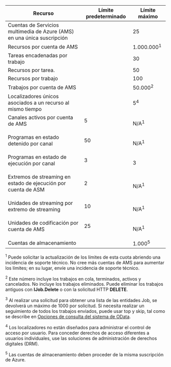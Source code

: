 Recurso|Límite predeterminado|Límite máximo
---|---|---
Cuentas de Servicios multimedia de Azure (AMS) en una única suscripción||25
Recursos por cuenta de AMS||1\.000.000<sup>1</sup>
Tareas encadenadas por trabajo||30
Recursos por tarea.||50
Recursos por trabajo||100
Trabajos por cuenta de AMS ||50\.000<sup>2</sup>
Localizadores únicos asociados a un recurso al mismo tiempo||5<sup>4</sup>
Canales activos por cuenta de AMS</p></td>|5</p></td>|N/A<sup>1</sup>
Programas en estado detenido por canal </p></td>|50</p></td>|N/A<sup>1</sup>
Programas en estado de ejecución por canal </p></td>|3</p></td>|3
Extremos de streaming en estado de ejecución por cuenta de ASM</p></td>|2</p></td>|N/A<sup>1</sup>
Unidades de streaming por extremo de streaming</p></td>|10 </p></td>|N/A<sup>1</sup>
Unidades de codificación por cuenta de AMS</p></td>|25</p></td>|N/A<sup>1</sup>
Cuentas de almacenamiento | |1\.000<sup>5</sup>

<sup>1</sup> Puede solicitar la actualización de los límites de esta cuota abriendo una incidencia de soporte técnico. No cree más cuentas de AMS para aumentar los límites; en su lugar, envíe una incidencia de soporte técnico.

<sup>2</sup> Este número incluye los trabajos en cola, terminados, activos y cancelados. No incluye los trabajos eliminados. Puede eliminar los trabajos antiguos con **IJob.Delete** o con la solicitud HTTP **DELETE**.

<sup>3</sup> Al realizar una solicitud para obtener una lista de las entidades Job, se devolverá un máximo de 1000 por solicitud. Si necesita realizar un seguimiento de todos los trabajos enviados, puede usar top y skip, tal como se describe en [Opciones de consulta del sistema de OData](http://msdn.microsoft.com/library/gg309461.aspx).

<sup>4</sup> Los localizadores no están diseñados para administrar el control de acceso por usuario. Para conceder derechos de acceso diferentes a usuarios individuales, use las soluciones de administración de derechos digitales (DRM).

<sup>5</sup> Las cuentas de almacenamiento deben proceder de la misma suscripción de Azure.

<!---HONumber=AcomDC_1217_2015-->